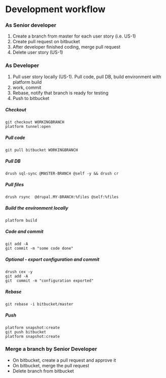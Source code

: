 # Development workflow

### As Senior developer

1. Create a branch from master for each user story \(i.e. US-1\)
2. Create pull request on bitbucket
3. After developer finished coding, merge pull request
4. Delete user story \(US-1\)

### As Developer

1. Pull user story locally \(US-1\). Pull code, pull DB, build environment with platform build
2. work, commit
3. Rebase, notify that branch is ready for testing
4. Push to bitbucket

##### Checkout

```
git checkout WORKINGBRANCH
platform tunnel:open
```

##### Pull code

```
git pull bitbucket WORKINGBRANCH
```

##### Pull DB

```
drush sql-sync @MASTER-BRANCH @self -y && drush cr
```

##### Pull files

```
drush rsync  @drupal.MY-BRANCH:%files @self:%files
```

##### Build the environment locally

```
platform build
```

##### Code and commit

```
git add -A
git commit -m "some code done"
```

##### Optional - export configuration and commit

```
drush cex -y
git add -A
git  commit -m "configuration exported"
```

##### Rebase

```
git rebase -i bitbucket/master
```

##### Push

```
platform snapshot:create
git push bitbucket
platform snapshot:create
```

### Merge a branch by Senior Developer

* On bitbucket, create a pull request and approve it
* On bitbucket, merge the pull request
* Delete branch from bitbucket



